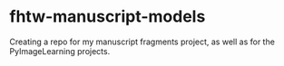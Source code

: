 # fhtw-manuscript-models
Creating a repo for my manuscript fragments project, as well as for the PyImageLearning projects.
